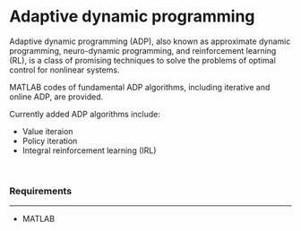 # Adaptive dynamic programming
Adaptive dynamic programming (ADP), also known as approximate dynamic programming, neuro-dynamic programming, and reinforcement learning (RL), is a class of promising techniques to solve the problems of optimal control for nonlinear systems.

 MATLAB codes of fundamental ADP algorithms, including iterative and online ADP, are provided. 
 
 Currently added ADP algorithms include:
 - Value iteraion
 - Policy iteration
 - Integral reinforcement learning (IRL)
<br/>

### Requirements
********
- MATLAB
